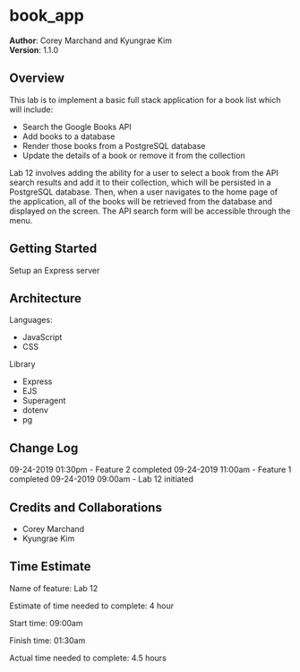 # book_app

**Author**: Corey Marchand and Kyungrae Kim  
**Version**: 1.1.0

## Overview
This lab is to implement a basic full stack application for a book list which will include:
* Search the Google Books API
* Add books to a database
* Render those books from a PostgreSQL database
* Update the details of a book or remove it from the collection

Lab 12 involves adding the ability for a user to select a book from the API search results and add it to their collection, which will be persisted in a PostgreSQL database. Then, when a user navigates to the home page of the application, all of the books will be retrieved from the database and displayed on the screen. The API search form will be accessible through the menu.

## Getting Started
Setup an Express server


<!-- What are the steps that a user must take in order to build this app on their own machine and get it running? -->

## Architecture
Languages:
* JavaScript
* CSS

Library
* Express
* EJS
* Superagent
* dotenv
* pg
<!-- Provide a detailed description of the application design. What technologies (languages, libraries, etc) you're using, and any other relevant design information. -->

## Change Log
09-24-2019 01:30pm - Feature 2 completed
09-24-2019 11:00am - Feature 1 completed
09-24-2019 09:00am - Lab 12 initiated
<!-- Use this area to document the iterative changes made to your application as each feature is successfully implemented. Use time stamps. Here's an examples: -->

## Credits and Collaborations
* Corey Marchand
* Kyungrae Kim

## Time Estimate
Name of feature: Lab 12

Estimate of time needed to complete: 4 hour

Start time: 09:00am

Finish time: 01:30am

Actual time needed to complete: 4.5 hours